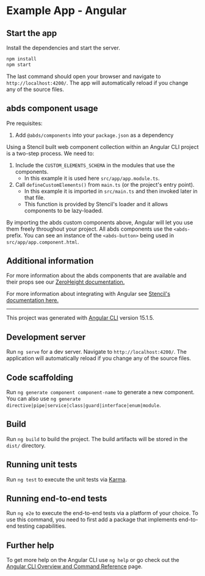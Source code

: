 # Example App - Angular

## Start the app

Install the dependencies and start the server.

```sh
npm install
npm start
```

The last command should open your browser and navigate to `http://localhost:4200/`. The app will automatically reload if you change any of the source files.

## abds component usage

Pre requisites:

1. Add `@abds/components` into your `package.json` as a dependency

Using a Stencil built web component collection within an Angular CLI project is a two-step process. We need to:

1. Include the `CUSTOM_ELEMENTS_SCHEMA` in the modules that use the components.
   - In this example it is used here `src/app/app.module.ts`.
2. Call `defineCustomElements()` from `main.ts` (or the project's entry point).
   - In this example it is imported in `src/main.ts` and then invoked later in that file.
   - This function is provided by Stencil's loader and it allows components to be lazy-loaded.

By importing the abds custom components above, Angular will let you use them freely throughout your project. All abds components use the `<abds-` prefix. You can see an instance of the `<abds-button>` being used in `src/app/app.component.html`.

## Additional information

For more information about the abds components that are available and their props see our [ZeroHeight documentation.](https://zeroheight.com/6af807fb0/v/latest/p/56f98e-components/b/173c7d)

For more information about integrating with Angular see [Stencil's documentation here.](https://stenciljs.com/docs/angular)

---

This project was generated with [Angular CLI](https://github.com/angular/angular-cli) version 15.1.5.

## Development server

Run `ng serve` for a dev server. Navigate to `http://localhost:4200/`. The application will automatically reload if you change any of the source files.

## Code scaffolding

Run `ng generate component component-name` to generate a new component. You can also use `ng generate directive|pipe|service|class|guard|interface|enum|module`.

## Build

Run `ng build` to build the project. The build artifacts will be stored in the `dist/` directory.

## Running unit tests

Run `ng test` to execute the unit tests via [Karma](https://karma-runner.github.io).

## Running end-to-end tests

Run `ng e2e` to execute the end-to-end tests via a platform of your choice. To use this command, you need to first add a package that implements end-to-end testing capabilities.

## Further help

To get more help on the Angular CLI use `ng help` or go check out the [Angular CLI Overview and Command Reference](https://angular.io/cli) page.
